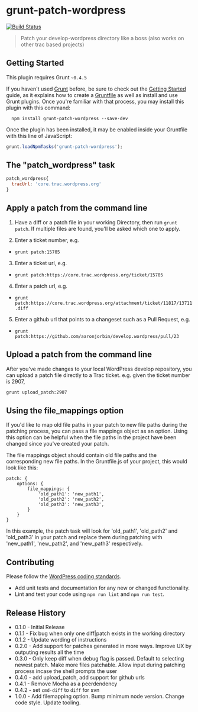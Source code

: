# grunt-patch-wordpress

[![Build Status](https://travis-ci.org/WordPress/grunt-patch-wordpress.png?branch=master)](https://travis-ci.org/WordPress/grunt-patch-wordpress/)

> Patch your develop-wordpress directory like a boss (also works on other trac based projects)

## Getting Started
This plugin requires Grunt `~0.4.5`

If you haven't used [Grunt](http://gruntjs.com/) before, be sure to check out the [Getting Started](http://gruntjs.com/getting-started) guide, as it explains how to create a [Gruntfile](http://gruntjs.com/sample-gruntfile) as well as install and use Grunt plugins. Once you're familiar with that process, you may install this plugin with this command:

```shell
  npm install grunt-patch-wordpress --save-dev
```

Once the plugin has been installed, it may be enabled inside your Gruntfile with this line of JavaScript:

```js
grunt.loadNpmTasks('grunt-patch-wordpress');
```

## The "patch_wordpress" task
```js
patch_wordpress{
  tracUrl: 'core.trac.wordpress.org'
}
```

## Apply a patch from the command line

1. Have a diff or a patch file in your working Directory, then run ```grunt patch```.
If multiple files are found, you'll be asked which one to apply.

2. Enter a ticket number, e.g.
  * `grunt patch:15705`

3. Enter a ticket url, e.g.
  * `grunt patch:https://core.trac.wordpress.org/ticket/15705`

4. Enter a patch url, e.g.
  * `grunt patch:https://core.trac.wordpress.org/attachment/ticket/11817/13711.diff`

5. Enter a github url that points to a changeset such as a Pull Request, e.g.
  * `grunt patch:https://github.com/aaronjorbin/develop.wordpress/pull/23`

## Upload a patch from the command line

After you've made changes to your local WordPress develop repository, you can upload a patch file directly to a Trac ticket. e.g. given the ticket number is 2907,

```bash
grunt upload_patch:2907
```

## Using the file_mappings option
If you'd like to map old file paths in your patch to new file paths during the patching process, you can pass a file mappings object as an option. Using this option can be helpful when the file paths in the project have been changed since you've created your patch.

The file mappings object should contain old file paths and the corresponding new file paths. In the Gruntfile.js of your project, this would look like this:

```
patch: {
	options: {
		file_mappings: {
			'old_path1': 'new_path1',
			'old_path2': 'new_path2',
			'old_path3': 'new_path3',
		}
	}
}
```
 In this example, the patch task will look for 'old_path1', 'old_path2' and 'old_path3' in your patch and replace them during patching with 'new_path1', 'new_path2', and 'new_path3' respectively.

## Contributing

Please follow the [WordPress coding standards](https://make.wordpress.org/core/handbook/best-practices/coding-standards/javascript/).

* Add unit tests and documentation for any new or changed functionality.
* Lint and test your code using `npm run lint` and `npm run test`.

## Release History

- 0.1.0 - Initial Release
- 0.1.1 - Fix bug when only one diff|patch exists in the working directory
- 0.1.2 - Update wording of instructions
- 0.2.0 - Add support for patches generated in more ways. Improve UX by outputing results all the time
- 0.3.0 - Only keep diff when debug flag is passed. Default to selecting newest patch. Make more files patchable. Allow input during patching process incase the shell prompts the user
- 0.4.0 - add upload_patch, add support for github urls
- 0.4.1 - Remove Mocha as a peerdendency
- 0.4.2 - set `cmd-diff` to `diff` for svn
- 1.0.0 - Add filemapping option. Bump minimum node version. Change code style. Update tooling.

